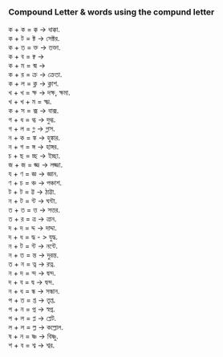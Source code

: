 ### Compound Letter & words using the compund letter

ক  + ক = ক্ক -> ধাক্কা.  
ক + ট  = ক্ট  -> সেক্টর.   
ক + ত = ক্ত -> তক্তা.   
ক + ব = ক্ব  ->   
ক + ম = ক্ম ->   
ক + র = ক্র -> ক্রেতা.   
ক + ল = ক্ল -> ক্লাশ.   
খ  + খ = ক্ষ -> দক্ষ, ক্ষমা.   
খ  + খ + ম = ক্ষ্ম.   
ক  + স = ক্স  -> বাক্স.   
গ  + ধ = গ্ধ  -> দুগ্ধ.   
গ + ল   = গ্ল -> গ্লাস.   
ন + ক = ঙ্ক -> হুঙ্কার.   
ন + গ  = ঙ্গ -> হাঙ্গর.   
চ + ছ = চ্ছ  -> ইচ্ছা.   
জ  + জ   = জ্জ -> লজ্জা.   
য + ণ = জ্ঞ -> জ্ঞান.   
ণ + চ = ঞ্চ -> পঞ্চাশ.   
ট + ট = ট্ট -> ঠাট্টা.   
ন + ট = ন্ট -> ঘন্টা.   
ত + ত = ত্ত -> সত্তর.   
ত  + র = ত্র -> ত্রান.   
দ  + দ = দ্দ -> দাদ্দা.   
দ + ধ  = দ্ধ - > যুদ্ধ.   
ন + ট = ন্ট  -> নন্টে.   
ন + ত = ন্ত  -> দুরন্ত.   
ত + ন = ত্ন  -> রত্ন.   
ন + দ = ন্দ -> দ্বন্দ.   
দ  + ব = দ্ব -> দ্বন্দ.   
ন + ধ  = ন্ধ -> সন্ধান.   
প  + ত  = প্ত  -> তৃপ্ত.   
প + ন = প্ন  -> স্বপ্ন.   
প + ল =  প্ল -> প্লেট.   
ল + ল = ল্ল -> কল্লোল.   
ষ + ন = ষ্ণ  -> বিষ্ণু.   
শ  + ব = শ্ব -> শ্বর.   


